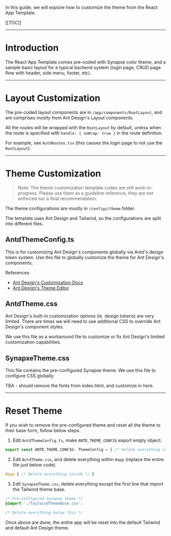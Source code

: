 In this guide, we will explore how to customize the theme from the React App Template.

[[_TOC_]]

---

# Introduction

The React App Template comes pre-coded with Synapxe color theme, and a sample basic layout for a typical backend system (login page, CRUD page flow with header, side menu, footer, etc).

---

# Layout Customization

The pre-coded layout components are in `/app/components/RootLayout`, and are comprises mostly from Ant Design's Layout components.

All the routes will be wrapped with the `RootLayout` by default, unless when the route is specified with `handle: { noWrap: true }` in the route definition.

For example, see `AuthRoutes.tsx` (this causes the login page to not use the `RootLayout`).

---

# Theme Customization

> Note: The theme customization template codes are still work-in-progress. Please use them as a guideline reference, they are not enforced nor a final recommendation.

The theme configurations are mostly in `/configs/theme` folder.

The template uses Ant Design and Tailwind, so the configurations are split into different files.

## AntdThemeConfig.ts

This is for customizing Ant Design's components globally via Antd's design token system. Use this file to globally customize the theme for Ant Design's components.

References

- [Ant Design's Customization Docs](https://ant.design/docs/react/customize-theme)
- [Ant Design's Theme Editor](https://ant.design/theme-editor)

## AntdTheme.css

Ant Design's built-in customization options (ie. design tokens) are very limited. There are times we will need to use additional CSS to override Ant Design's component styles.

We use this file as a workaround file to customize or fix Ant Design's limited customization capabilities.

## SynapxeTheme.css

This file contains the pre-configured Synapxe theme. We use this file to configure CSS globally.

TBA - should remove the fonts from index.html, and customize in here.

---

# Reset Theme

If you wish to remove the pre-configured theme and reset all the theme to their base form, follow below steps.

1. Edit `AntdThemeConfig.ts`, make `ANTD_THEME_CONFIG` export empty object.

```TypeScript
export const ANTD_THEME_CONFIG: ThemeConfig = { /* Delete everything inside */ }
```

2. Edit `AntdTheme.css`, and delete everything within `#app` (replace the entire file just below code)

```CSS
#app { /* Delete everything inside */ }
```

3. Edit `SynapxeTheme.css`, delete everything except the first line that import the Tailwind theme base.

```CSS
/* Pre-configured Synapxe theme */
@import './TailwindThemeBase.css';

/* Delete everything below this */
```

Once above are done, the entire app will be reset into the default Tailwind and default Ant Design theme.
